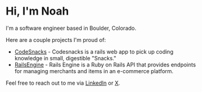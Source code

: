 # Hi, I'm Noah

I'm a software engineer based in Boulder, Colorado.

Here are a couple projects I'm proud of:

- [CodeSnacks](https://github.com/CodingOnTheJohn) - Codesnacks is a rails web app to pick up coding knowledge in small, digestible "Snacks." 
- [RailsEngine](https://github.com/noahdurbin/rails_engine) - Rails Engine is a Ruby on Rails API that provides endpoints for managing merchants and items in an e-commerce platform.

Feel free to reach out to me via [LinkedIn](https://www.linkedin.com/in/noahdurbin/) or [X](https://www.x.com/durbinnoah).

